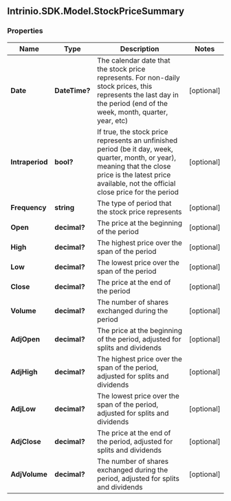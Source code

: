 ## Intrinio.SDK.Model.StockPriceSummary
### Properties

Name | Type | Description | Notes
------------ | ------------- | ------------- | -------------
**Date** | **DateTime?** | The calendar date that the stock price represents. For non-daily stock prices, this represents the last day in the period (end of the week, month, quarter, year, etc) | [optional] 
**Intraperiod** | **bool?** | If true, the stock price represents an unfinished period (be it day, week, quarter, month, or year), meaning that the close price is the latest price available, not the official close price for the period | [optional] 
**Frequency** | **string** | The type of period that the stock price represents | [optional] 
**Open** | **decimal?** | The price at the beginning of the period | [optional] 
**High** | **decimal?** | The highest price over the span of the period | [optional] 
**Low** | **decimal?** | The lowest price over the span of the period | [optional] 
**Close** | **decimal?** | The price at the end of the period | [optional] 
**Volume** | **decimal?** | The number of shares exchanged during the period | [optional] 
**AdjOpen** | **decimal?** | The price at the beginning of the period, adjusted for splits and dividends | [optional] 
**AdjHigh** | **decimal?** | The highest price over the span of the period, adjusted for splits and dividends | [optional] 
**AdjLow** | **decimal?** | The lowest price over the span of the period, adjusted for splits and dividends | [optional] 
**AdjClose** | **decimal?** | The price at the end of the period, adjusted for splits and dividends | [optional] 
**AdjVolume** | **decimal?** | The number of shares exchanged during the period, adjusted for splits and dividends | [optional] 


